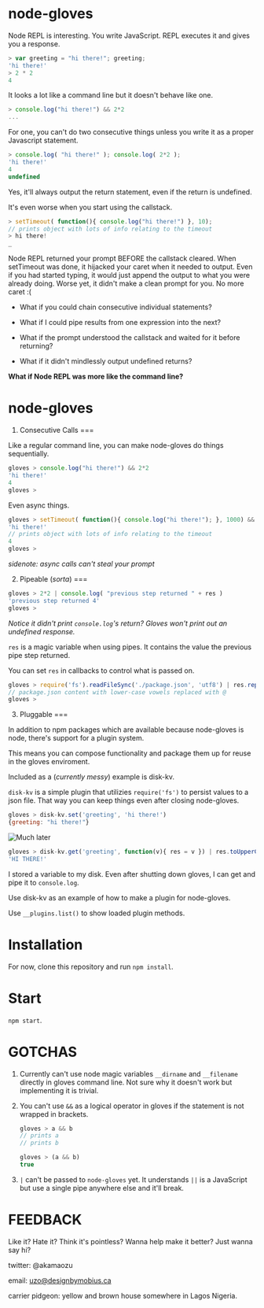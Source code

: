 # node-gloves

Node REPL is interesting. You write JavaScript. REPL executes it and gives you a response.

```js
> var greeting = "hi there!"; greeting;
'hi there!'
> 2 * 2
4
```

It looks a lot like a command line but it doesn't behave like one.

```js
> console.log("hi there!") && 2*2
...
```

For one, you can't do two consecutive things unless you write it as a proper Javascript statement.

```js
> console.log( "hi there!" ); console.log( 2*2 );
'hi there!'
4
undefined
```

Yes, it'll always output the return statement, even if the return is undefined.

It's even worse when you start using the callstack.

```js
> setTimeout( function(){ console.log("hi there!") }, 10);
// prints object with lots of info relating to the timeout
> hi there!
_
```

Node REPL returned your prompt BEFORE the callstack cleared. When setTimeout was done, it hijacked your caret when it needed to output.
Even if you had started typing, it would just append the output to what you were already doing. Worse yet, it didn't make a clean prompt for you. No more caret :(

- What if you could chain consecutive individual statements?

- What if I could pipe results from one expression into the next?

- What if the prompt understood the callstack and waited for it before returning?

- What if it didn't mindlessly output undefined returns?

**What if Node REPL was more like the command line?**

# node-gloves

1. Consecutive Calls
===

Like a regular command line, you can make node-gloves do things sequentially.

```js
gloves > console.log("hi there!") && 2*2
'hi there!'
4
gloves > 
```

Even async things.

```js
gloves > setTimeout( function(){ console.log("hi there!"); }, 1000) && 2*2
'hi there!'
// prints object with lots of info relating to the timeout
4
gloves >
```

*sidenote: async calls can't steal your prompt*

2. Pipeable (*sorta*)
===

```js
gloves > 2*2 | console.log( "previous step returned " + res )
'previous step returned 4'
gloves >
```

*Notice it didn't print `console.log`'s return? Gloves won't print out an undefined response.*

`res` is a magic variable when using pipes. It contains the value the previous pipe step returned.

You can set `res` in callbacks to control what is passed on.

```js
gloves > require('fs').readFileSync('./package.json', 'utf8') | res.replace(/([aeiou])/g, "@") | console.log( res )
// package.json content with lower-case vowels replaced with @
gloves >
```

3. Pluggable
===

In addition to npm packages which are available because node-gloves is node, there's support for a plugin system.

This means you can compose functionality and package them up for reuse in the gloves enviroment.

Included as a (*currently messy*) example is disk-kv.

`disk-kv` is a simple plugin that utilizies `require('fs')` to persist values to a json file. That way you can keep things even after closing node-gloves. 

```js
gloves > disk-kv.set('greeting', 'hi there!')
{greeting: "hi there!"}
```

![Much later](http://ragegenerator.com/images/ragebuilder-faces/Some-Time-Later-1/01%20-%20later7.jpg "Much later")

```js
gloves > disk-kv.get('greeting', function(v){ res = v }) | res.toUpperCase()
'HI THERE!'
```

I stored a variable to my disk. Even after shutting down gloves, I can get and pipe it to `console.log`.

Use disk-kv as an example of how to make a plugin for node-gloves.

Use `__plugins.list()` to show loaded plugin methods. 

# Installation

For now, clone this repository and run `npm install`.

# Start

`npm start`.

# GOTCHAS

1. Currently can't use node magic variables `__dirname` and `__filename` directly in gloves command line. Not sure why it doesn't work but implementing it is trivial.

2. You can't use `&&` as a logical operator in gloves if the statement is not wrapped in brackets.

    ```js
    gloves > a && b
    // prints a
    // prints b
    ```

    ```js
    gloves > (a && b)
    true
    ```

3. `|` can't be passed to `node-gloves` yet. It understands `||` is a JavaScript but use a single pipe anywhere else and it'll break.  

# FEEDBACK

Like it? Hate it? Think it's pointless? Wanna help make it better? Just wanna say hi?

twitter: @akamaozu

email: uzo@designbymobius.ca

carrier pidgeon: yellow and brown house somewhere in Lagos Nigeria.
